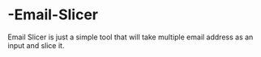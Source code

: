 # -Email-Slicer
 Email Slicer is just a simple tool that will take multiple email address as an input and slice it.
